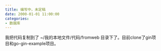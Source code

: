 ```yaml
---
title: 编写中，未定稿
date: 2000-01-01 11:00:00
categories:
- 数据库
---
```




我把代码复制到了 ~/我的本地文件/代码/fromweb 目录下了。目前clone了gin项目和go-gin-example项目。